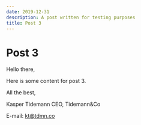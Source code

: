 ```yaml
---
date: 2019-12-31
description: A post written for testing purposes
title: Post 3
---
```


# Post 3

Hello there,

Here is some content for post 3.

All the best,

Kasper Tidemann
CEO, Tidemann&Co

E-mail: [kt@tdmn.co](kt@tdmn.co)